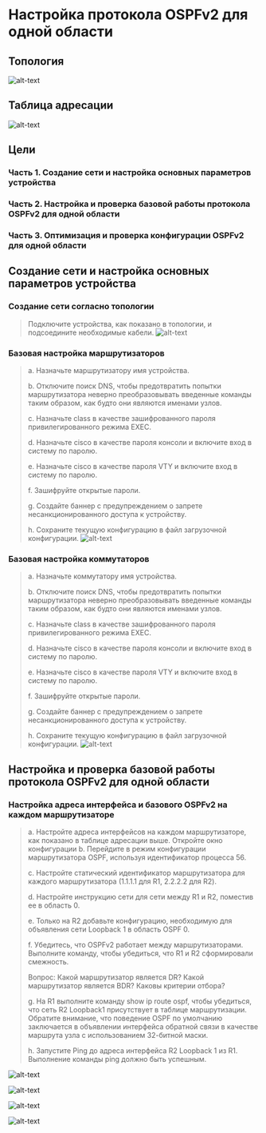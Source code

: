 # Настройка протокола OSPFv2 для одной области
## Топология
![alt-text](https://raw.githubusercontent.com/rpv101101/OTUS-homework/main/lab10/IMG/top.png)
## Таблица адресации
![alt-text](https://raw.githubusercontent.com/rpv101101/OTUS-homework/main/lab10/IMG/TA.png)
## Цели
### Часть 1. Создание сети и настройка основных параметров устройства
### Часть 2. Настройка и проверка базовой работы протокола  OSPFv2 для одной области
### Часть 3. Оптимизация и проверка конфигурации OSPFv2 для одной области
## Создание сети и настройка основных параметров устройства
### Создание сети согласно топологии
>Подключите устройства, как показано в топологии, и подсоедините необходимые кабели.
![alt-text](https://raw.githubusercontent.com/rpv101101/OTUS-homework/main/lab10/IMG/1.png)
### Базовая настройка маршрутизаторов
>a.	Назначьте маршрутизатору имя устройства.
>
>b.	Отключите поиск DNS, чтобы предотвратить попытки маршрутизатора неверно преобразовывать введенные команды таким образом, как будто они являются именами узлов.
>
>c.	Назначьте class в качестве зашифрованного пароля привилегированного режима EXEC.
>
>d.	Назначьте cisco в качестве пароля консоли и включите вход в систему по паролю.
>
>e.	Назначьте cisco в качестве пароля VTY и включите вход в систему по паролю.
>
>f.	Зашифруйте открытые пароли.
>
>g.	Создайте баннер с предупреждением о запрете несанкционированного доступа к устройству.
>
>h.	Сохраните текущую конфигурацию в файл загрузочной конфигурации.
![alt-text](https://raw.githubusercontent.com/rpv101101/OTUS-homework/main/lab10/IMG/R1_1.png)
### Базовая настройка коммутаторов
>a.	Назначьте коммутатору имя устройства.
>
>b.	Отключите поиск DNS, чтобы предотвратить попытки маршрутизатора неверно преобразовывать введенные команды таким образом, как будто они являются именами узлов.
>
>c.	Назначьте class в качестве зашифрованного пароля привилегированного режима EXEC.
>
>d.	Назначьте cisco в качестве пароля консоли и включите вход в систему по паролю.
>
>e.	Назначьте cisco в качестве пароля VTY и включите вход в систему по паролю.
>
>f.	Зашифруйте открытые пароли.
>
>g.	Создайте баннер с предупреждением о запрете несанкционированного доступа к устройству.
>
>h.	Сохраните текущую конфигурацию в файл загрузочной конфигурации.
![alt-text](https://raw.githubusercontent.com/rpv101101/OTUS-homework/main/lab10/IMG/S1_1.png)
## Настройка и проверка базовой работы протокола OSPFv2 для одной области
### Настройка адреса интерфейса и базового OSPFv2 на каждом маршрутизаторе
>a.	Настройте адреса интерфейсов на каждом маршрутизаторе, как показано в таблице адресации выше.
>Откройте окно конфигурации
>b.	Перейдите в режим конфигурации маршрутизатора OSPF, используя идентификатор процесса 56.
>
>c.	Настройте статический идентификатор маршрутизатора для каждого маршрутизатора (1.1.1.1 для R1, 2.2.2.2 для R2).
>
>d.	Настройте инструкцию сети для сети между R1 и R2, поместив ее в область 0.
>
>e.	Только на R2 добавьте конфигурацию, необходимую для объявления сети Loopback 1 в область OSPF 0.
>
>f.	Убедитесь, что OSPFv2 работает между маршрутизаторами. Выполните команду, чтобы убедиться, что R1 и R2 сформировали смежность.
>
>Вопрос: Какой маршрутизатор является DR? Какой маршрутизатор является BDR? Каковы критерии отбора?
>
>g.	На R1 выполните команду show ip route ospf, чтобы убедиться, что сеть R2 Loopback1 присутствует в таблице маршрутизации. Обратите внимание, что поведение OSPF по умолчанию заключается в объявлении интерфейса обратной связи в качестве маршрута узла с использованием 32-битной маски.
>
>h.	Запустите Ping до  адреса интерфейса R2 Loopback 1 из R1. Выполнение команды ping должно быть успешным.
>
![alt-text](https://raw.githubusercontent.com/rpv101101/OTUS-homework/main/lab10/IMG/R1_s.png)

![alt-text](https://raw.githubusercontent.com/rpv101101/OTUS-homework/main/lab10/IMG/R2_s.png)

![alt-text](https://raw.githubusercontent.com/rpv101101/OTUS-homework/main/lab10/IMG/R1_s1.png)

![alt-text](https://raw.githubusercontent.com/rpv101101/OTUS-homework/main/lab10/IMG/R2_s2.png)
